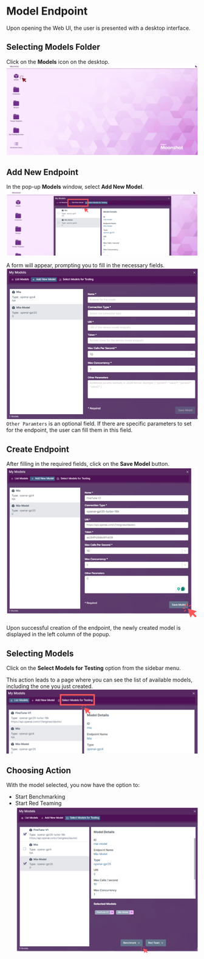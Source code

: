 # Model Endpoint
Upon opening the Web UI, the user is presented with a desktop interface.

## Selecting Models Folder
Click on the **Models** icon on the desktop.
![Model Selection](../res/MS1.png)

## Add New Endpoint
In the pop-up **Models** window, select **Add New Model**.
![Add New Model](../res/MS2.png)

A form will appear, prompting you to fill in the necessary fields.
![Create Endpoint](../res/MS3.png)
`Other Paramters` is an optional field. If there are specific parameters to set for the endpoint, the user can fill them in this field.

## Create Endpoint
After filling in the required fields, click on the **Save Model** button.
![Save Model](../res/MS4.png)

Upon successful creation of the endpoint, the newly created model is displayed in the left column of the popup.

## Selecting Models
Click on the **Select Models for Testing** option from the sidebar menu.

This action leads to a page where you can see the list of available models, including the one you just created.
![Select Model](../res/MS20.png)

## Choosing Action
With the model selected, you now have the option to: 

- Start Benchmarking
- Start Red Teaming
![Choose Action](../res/MS5.png)
